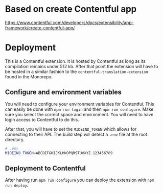 # Based on create Contentful app

https://www.contentful.com/developers/docs/extensibility/app-framework/create-contentful-app/

# Deployment

This is a Contentful extension. It is hosted by Contentful as long as its compilation remains under 512 kb. After that point the extension will have to be hosted in a similar fashion to the `contentful-translation-extension` found in the Monorepo.

## Configure and environment variables

You will need to configure your environment variables for Contentful.
This can easily be done with `npm run login` and then `npm run configure`. Make sure you select the correct space and environment.
You will need to have login access to Contentful to do this.

After that, you will have to set the `MIDEIND_TOKEN` which allows for connecting to their API.
The build step will detect a `.env` file at the root directory.

```bash
# .env
MIDEIND_TOKEN=ABCDEFGHIJKLMNOPQRSTUVXYZ.123456789
```

## Deployment to Contentful

After having run `npm run configure` you can deploy the extension with `npm run deploy`.
